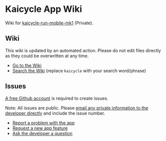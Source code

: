 # Kaicycle App Wiki

Wiki for [kaicycle-run-mobile-mk1](https://github.com/dotherightthing/kaicycle-run-mobile-mk1) (Private).

## Wiki

This wiki is updated by an automated action. Please do not edit files directly as they could be overwritten at any time.

* [Go to the Wiki](https://github.com/dotherightthing/kaicycle-run-mobile-mk1-wiki/wiki/Home)
* [Search the Wiki](https://github.com/search?q=repo%3Adotherightthing%2Fkaicycle-run-mobile-mk1-wiki+kaicycle&type=wikis) (replace `kaicycle` with your search word/phrase)

## Issues

[A free Github account](https://github.com/signup) is required to create issues.

Note: All issues are public. Please [email any private information to the developer directly](mailto:dotherightthingnz@gmail.com?subject=[Github]%20Kaicycle%20Run%20Mobile%20issue%20-%20) and include the issue number.

* [Report a problem with the app](https://github.com/dotherightthing/kaicycle-run-mobile-mk1-wiki/issues/new?assignees=dotherightthing&labels=bug)
* [Request a new app feature](https://github.com/dotherightthing/kaicycle-run-mobile-mk1-wiki/issues/new?assignees=dotherightthing&labels=enhancement)
* [Ask the developer a question](https://github.com/dotherightthing/kaicycle-run-mobile-mk1-wiki/issues/new?assignees=dotherightthing&labels=question)
